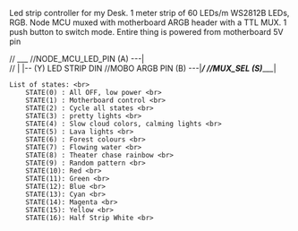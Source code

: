 Led strip controller for my Desk.
1 meter strip of 60 LEDs/m WS2812B LEDs, RGB.
Node MCU muxed with motherboard ARGB header with a TTL MUX.
1 push button to switch mode.
Entire thing is powered from motherboard 5V pin

//												 ___
//NODE_MCU_LED_PIN (A) ---|		\
//												|		 |-- (Y) LED STRIP DIN
//MOBO ARGB PIN		 (B) ---|___/
//MUX_SEL					 (S)______|

	List of states: <br>
		STATE(0) : All OFF, low power <br>
		STATE(1) : Motherboard control <br>
		STATE(2) : Cycle all states <br>
		STATE(3) : pretty lights <br>
		STATE(4) : Slow cloud colors, calming lights <br>
		STATE(5) : Lava lights <br>
		STATE(6) : Forest colours <br>
		STATE(7) : Flowing water <br>
		STATE(8) : Theater chase rainbow <br>
		STATE(9) : Random pattern <br>
		STATE(10): Red <br>
		STATE(11): Green <br>
		STATE(12): Blue <br>
		STATE(13): Cyan <br>
		STATE(14): Magenta <br>
		STATE(15): Yellow <br>
		STATE(16): Half Strip White <br>
